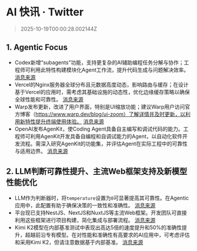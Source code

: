 # AI 快讯 · Twitter

> 2025-10-19T00:00:28.002144Z

## 1. Agentic Focus

- Codex新增“subagents”功能，支持更复杂的AI辅助编程任务分解与协作；工程师可利用此特性构建模块化Agent工作流，提升代码生成与问题解决效率。 [消息来源](https://x.com/steipete/status/1979602825224355999)
- Vercel的Nginx服务器全球分布且元数据高度动态，影响路由与缓存；在设计基于Vercel的应用时，需考虑其基础设施的动态性，优化边缘缓存策略以确保全球性能和可靠性。 [消息来源](https://x.com/rauchg/status/1979612793478533508)
- Warp发布更新，改进了用户界面，特别是UI缩放功能；建议Warp用户访问官方博客（https://www.warp.dev/blog/ui-zoom）了解详情并及时更新，以利用新特性提升终端使用体验。 [消息来源](https://x.com/donvito/status/1979606906638615025)
- OpenAI发布AgenKit，使Coding Agent具备自主编写和调试代码的能力。工程师可利用AgenKit开发具备自编程和自调试能力的Agent，以自动化软件开发流程。需深入研究AgenKit的功能集，并评估Agent在实际工程中的可靠性与适用边界。 [消息来源](https://x.com/dotey/status/1979644898799431943)

## 2. LLM判断可靠性提升、主流Web框架支持及新模型性能优化

- LLM作为判断器时，将`temperature`设置为`0`可显著提高其可靠性。在Agentic应用中，此配置有助于确保决策的一致性和准确性。 [消息来源](https://x.com/tom_doerr/status/1979613308899795067)
- 平台现已支持NestJS、NextJS和NuxtJS等主流Web框架。开发团队可直接利用这些框架进行项目构建，简化集成与部署流程。 [消息来源](https://x.com/rauchg/status/1979650234641985974)
- Kimi K2模型在内部基准测试中表现出高达5倍的速度提升和50%的准确性提升，超越前沿专有模型。在对性能和准确性有高要求的AI应用中，可考虑评估和采用Kimi K2，但请注意数据基于内部基准。 [消息来源](https://x.com/rauchg/status/1979660103675687157)
